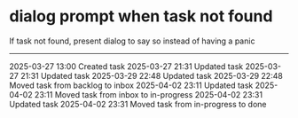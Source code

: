 dialog prompt when task not found
===

If task not found, present dialog to say so instead of having a panic

---

2025-03-27 13:00	Created task
2025-03-27 21:31	Updated task
2025-03-27 21:31	Updated task
2025-03-29 22:48	Updated task
2025-03-29 22:48	Moved task from backlog to inbox
2025-04-02 23:11	Updated task
2025-04-02 23:11	Moved task from inbox to in-progress
2025-04-02 23:31	Updated task
2025-04-02 23:31	Moved task from in-progress to done